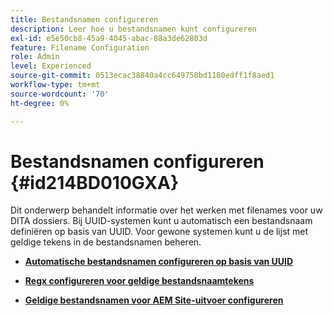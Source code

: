 ```yaml
---
title: Bestandsnamen configureren
description: Leer hoe u bestandsnamen kunt configureren
exl-id: e5e50cb8-45a9-4045-abac-88a3de62803d
feature: Filename Configuration
role: Admin
level: Experienced
source-git-commit: 0513ecac38840a4cc649758bd1180edff1f8aed1
workflow-type: tm+mt
source-wordcount: '70'
ht-degree: 0%

---
```


# Bestandsnamen configureren {#id214BD010GXA}

Dit onderwerp behandelt informatie over het werken met filenames voor uw DITA dossiers. Bij UUID-systemen kunt u automatisch een bestandsnaam definiëren op basis van UUID. Voor gewone systemen kunt u de lijst met geldige tekens in de bestandsnamen beheren.

- **[Automatische bestandsnamen configureren op basis van UUID](conf-auto-uuid-filenames.md)**

- **[Regx configureren voor geldige bestandsnaamtekens](conf-file-names-valid-regx.md)**

- **[Geldige bestandsnamen voor AEM Site-uitvoer configureren](conf-file-names-valid-regx-aem-site-output.md)**
